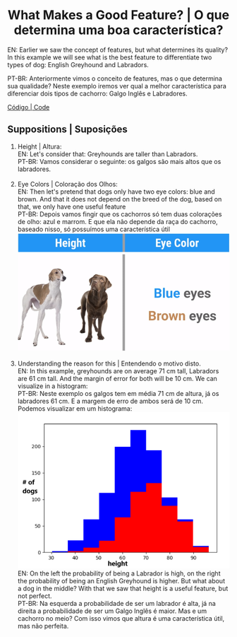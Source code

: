 <h1 align="center">What Makes a Good Feature? | O que determina uma boa característica?</h1>
<p>EN: Earlier we saw the concept of features, but what determines its quality? In this example we will see what is the best feature to differentiate two types of dog: English Greyhound and Labradors.</p>
<p>PT-BR: Anteriormente vimos o conceito de features, mas o que determina sua qualidade? Neste exemplo iremos ver qual a melhor característica para diferenciar dois tipos de cachorro: Galgo Inglês e Labradores.</p>
<p><a target="_blank" href="./video_03.py">Código | Code</a></p>

<h2>Suppositions | Suposições</h2>
<ol>
    <li>Height | Altura:<br> 
    EN: Let's consider that: Greyhounds are taller than Labradors.<br>
    PT-BR: Vamos considerar o seguinte: os galgos são mais altos que os labradores.</li>
    <br>
    <li>Eye Colors | Coloração dos Olhos:<br>
    EN: Then let's pretend that dogs only have two eye colors: blue and brown. And that it does not depend on the breed of the dog, based on that, we only have one useful feature<br>
    PT-BR: Depois vamos fingir que os cachorros só tem duas colorações de olho: azul e marrom. E que ela não depende da raça do cachorro, baseado nisso, só possuímos uma característica útil<br>
    <img src="./table.PNG" alt="Table"></li>
    <br>
    <li>Understanding the reason for this | Entendendo o motivo disto.<br>
    EN: In this example, greyhounds are on average 71 cm tall, Labradors are 61 cm tall. And the margin of error for both will be 10 cm. We can visualize in a histogram:<br>
    PT-BR: Neste exemplo os galgos tem em média 71 cm de altura, já os labradores 61 cm. E a margem de erro de ambos será de 10 cm. Podemos visualizar em um histograma:<br>
    <img src="./histogram.png" alt="Histogram"><br>
    EN: On the left the probability of being a Labrador is high, on the right the probability of being an English Greyhound is higher. But what about a dog in the middle? With that we saw that height is a useful feature, but not perfect.<br>
    PT-BR: Na esquerda a probabilidade de ser um labrador é alta, já na direita a probabilidade de ser um Galgo Inglês é maior. Mas e um cachorro no meio? Com isso vimos que altura é uma característica útil, mas não perfeita.
    </li>
</ol>